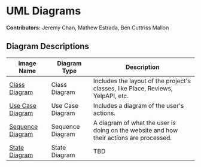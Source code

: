 # UML Diagrams

**Contributors:** Jeremy Chan, Mathew Estrada, Ben Cuttriss Mallon

## Diagram Descriptions

| Image Name | Diagram Type | Description |
|------------|--------------|-------------|
| [Class Diagram](./ClassDiagram.drawio.pdf) | Class Diagram | Includes the layout of the project's classes, like Place, Reviews, YelpAPI, etc. |
| [Use Case Diagram](./useCaseDiagram.drawio%20(1).pdf) | Use Case Diagram | Includes a diagram of the user's actions. |
| [Sequence Diagram](./SequenceDiagram.drawio.pdf) | Sequence Diagram | A diagram of what the user is doing on the website and how their actions are processed. |
| [State Diagram](./filename.extension) | State Diagram | TBD |
